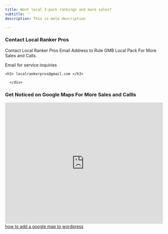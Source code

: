```yaml
---
title: Want local 3-pack rankings and more sales?
subtitle: ''
description: This is meta description

---
```

<div class="col-md-6 mb-4">
  <div class="p-5 shadow rounded-lg">
    <h3 class="mb-4 check-mark">Contact Local Ranker Pros</h3>
    <p>Contact Local Ranker Pros
Email Address to Rule GMB Local Pack For More Sales and Calls.



Email for service inquiries  </p>

    <h3> localrankerpros@gmail.com </h3> 

      </div>

<div class="col-md-6 mb-4">
  <div class="p-5 shadow rounded-lg">
    <h3 class="mb-4 check-mark">Get Noticed on Google Maps For More Sales and Callls</h3>
    <p><iframe width="520" height="400" frameborder="0" scrolling="no" marginheight="0" marginwidth="0" id="gmap_canvas" src="https://maps.google.com/maps?width=520&amp;height=400&amp;hl=en&amp;q=Louisiana%20Street%20Houston%20Toronto+()&amp;t=&amp;z=12&amp;ie=UTF8&amp;iwloc=B&amp;output=embed"></iframe> <a href='https://addmap.net/'>how to add a google map to wordpress</a> <script type='text/javascript' src='https://embedmaps.com/google-maps-authorization/script.js?id=93a62c6b34da25638482a63a13bd04629aca60bf'></script>
</p>
  </div>
</div>